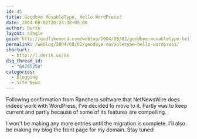 ```yaml
---
id: 45
title: Goodbye MovableType, Hello WordPress!
date: 2004-08-02T20:24:38+00:00
author: Derik
layout: single
guid: http://godlikenerd.com/weblog/2004/08/02/goodbye-movabletype-hello-wordpress/
permalink: /weblog/2004/08/02/goodbye-movabletype-hello-wordpress/
shorturl:
  - http://l.derik.us/8x
dsq_thread_id:
  - "64765258"
categories:
  - Blogging
  - Site News
---
```

Following confirmation from Ranchero software that NetNewsWire does indeed work with WordPress, I've decided to move to it. Partly was to keep current and partly because of some of its features are compelling.

I won't be making any more entries until the migration is complete. I'll also be making my blog the front page for my domain. Stay tuned!